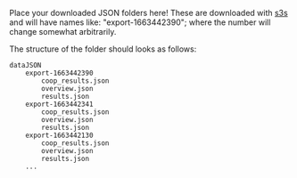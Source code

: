 
Place your downloaded JSON folders here! These are downloaded with [s3s](https://github.com/frozenpandaman/s3s) and will have names like: "export-1663442390"; where the number will change somewhat arbitrarily.

The structure of the folder should looks as follows:

```
dataJSON
    export-1663442390
        coop_results.json
        overview.json
        results.json
    export-1663442341
        coop_results.json
        overview.json
        results.json
    export-1663442130
        coop_results.json
        overview.json
        results.json
    ...
```